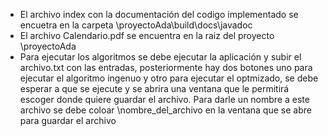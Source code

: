 * El archivo index con la documentación del codigo implementado se encuetra en la carpeta \proyectoAda\build\docs\javadoc
* El archivo Calendario.pdf se encuentra en la raiz del proyecto \proyectoAda
* Para ejecutar los algoritmos se debe ejecutar la aplicación y subir el archivo.txt con las entradas, posteriormente hay dos botones uno para ejecutar el algoritmo ingenuo y otro para ejecutar el optmizado, se debe esperar a que se ejecute y se abrira una ventana que le permitirá escoger donde quiere guardar el archivo. Para darle un nombre a este archivo se debe coloar \nombre_del_archivo en la ventana que se abre para guardar el archivo
